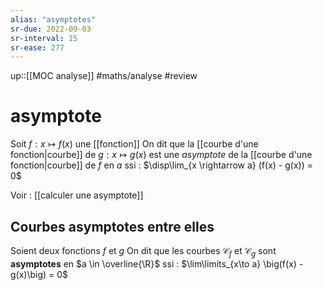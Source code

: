 ```yaml
---
alias: "asymptotes"
sr-due: 2022-09-03
sr-interval: 15
sr-ease: 277
---
```

up::[[MOC analyse]]
#maths/analyse #review 
# asymptote
Soit $f: x \mapsto f(x)$ une [[fonction]]
On dit que la [[courbe d'une fonction|courbe]] de $g: x \mapsto g(x)$ est une _asymptote_ de la [[courbe d'une fonction|courbe]] de $f$ en $a$ ssi :
$\disp\lim_{x \rightarrow a} (f(x) - g(x)) = 0$


Voir : [[calculer une asymptote]]

## Courbes asymptotes entre elles
Soient deux fonctions $f$ et $g$
On dit que les courbes $\mathscr C_f$ et $\mathscr{C}_g$ sont **asymptotes** en $a \in \overline{\R}$ ssi :
$\lim\limits_{x\to a} \big(f(x) - g(x)\big) = 0$

